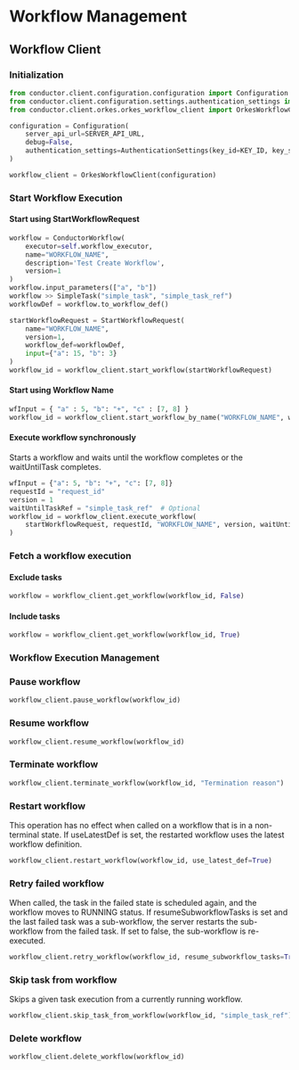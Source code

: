 # Workflow Management

## Workflow Client

### Initialization
```python
from conductor.client.configuration.configuration import Configuration
from conductor.client.configuration.settings.authentication_settings import AuthenticationSettings
from conductor.client.orkes.orkes_workflow_client import OrkesWorkflowClient

configuration = Configuration(
    server_api_url=SERVER_API_URL,
    debug=False,
    authentication_settings=AuthenticationSettings(key_id=KEY_ID, key_secret=KEY_SECRET)
)

workflow_client = OrkesWorkflowClient(configuration)
```

### Start Workflow Execution

#### Start using StartWorkflowRequest

```python
workflow = ConductorWorkflow(
    executor=self.workflow_executor,
    name="WORKFLOW_NAME",
    description='Test Create Workflow',
    version=1
)
workflow.input_parameters(["a", "b"])
workflow >> SimpleTask("simple_task", "simple_task_ref")
workflowDef = workflow.to_workflow_def()

startWorkflowRequest = StartWorkflowRequest(
    name="WORKFLOW_NAME",
    version=1,
    workflow_def=workflowDef,
    input={"a": 15, "b": 3}
)
workflow_id = workflow_client.start_workflow(startWorkflowRequest)
```

#### Start using Workflow Name
```python
wfInput = { "a" : 5, "b": "+", "c" : [7, 8] }
workflow_id = workflow_client.start_workflow_by_name("WORKFLOW_NAME", wfInput)
```

#### Execute workflow synchronously
Starts a workflow and waits until the workflow completes or the waitUntilTask completes.

```python
wfInput = {"a": 5, "b": "+", "c": [7, 8]}
requestId = "request_id"
version = 1
waitUntilTaskRef = "simple_task_ref"  # Optional
workflow_id = workflow_client.execute_workflow(
    startWorkflowRequest, requestId, "WORKFLOW_NAME", version, waitUntilTaskRef
)
```

### Fetch a workflow execution

#### Exclude tasks

```python
workflow = workflow_client.get_workflow(workflow_id, False)
```

#### Include tasks

```python
workflow = workflow_client.get_workflow(workflow_id, True)
```

### Workflow Execution Management

### Pause workflow

```python
workflow_client.pause_workflow(workflow_id)
```

### Resume workflow

```python
workflow_client.resume_workflow(workflow_id)
```

### Terminate workflow

```python
workflow_client.terminate_workflow(workflow_id, "Termination reason")
```

### Restart workflow
This operation has no effect when called on a workflow that is in a non-terminal state. If useLatestDef is set, the restarted workflow uses the latest workflow definition.

```python
workflow_client.restart_workflow(workflow_id, use_latest_def=True)
```

### Retry failed workflow
When called, the task in the failed state is scheduled again, and the workflow moves to RUNNING status. If resumeSubworkflowTasks is set and the last failed task was a sub-workflow, the server restarts the sub-workflow from the failed task. If set to false, the sub-workflow is re-executed.

```python
workflow_client.retry_workflow(workflow_id, resume_subworkflow_tasks=True)
```

### Skip task from workflow
Skips a given task execution from a currently running workflow.

```python
workflow_client.skip_task_from_workflow(workflow_id, "simple_task_ref")
```

### Delete workflow

```python
workflow_client.delete_workflow(workflow_id)
```

